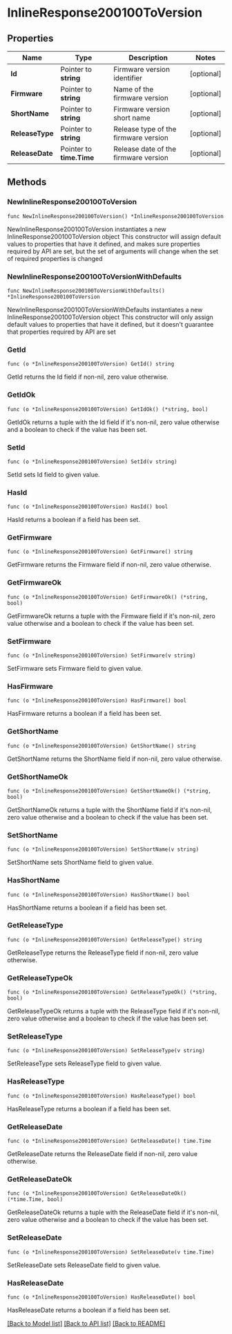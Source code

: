 # InlineResponse200100ToVersion

## Properties

Name | Type | Description | Notes
------------ | ------------- | ------------- | -------------
**Id** | Pointer to **string** | Firmware version identifier | [optional] 
**Firmware** | Pointer to **string** | Name of the firmware version | [optional] 
**ShortName** | Pointer to **string** | Firmware version short name | [optional] 
**ReleaseType** | Pointer to **string** | Release type of the firmware version | [optional] 
**ReleaseDate** | Pointer to **time.Time** | Release date of the firmware version | [optional] 

## Methods

### NewInlineResponse200100ToVersion

`func NewInlineResponse200100ToVersion() *InlineResponse200100ToVersion`

NewInlineResponse200100ToVersion instantiates a new InlineResponse200100ToVersion object
This constructor will assign default values to properties that have it defined,
and makes sure properties required by API are set, but the set of arguments
will change when the set of required properties is changed

### NewInlineResponse200100ToVersionWithDefaults

`func NewInlineResponse200100ToVersionWithDefaults() *InlineResponse200100ToVersion`

NewInlineResponse200100ToVersionWithDefaults instantiates a new InlineResponse200100ToVersion object
This constructor will only assign default values to properties that have it defined,
but it doesn't guarantee that properties required by API are set

### GetId

`func (o *InlineResponse200100ToVersion) GetId() string`

GetId returns the Id field if non-nil, zero value otherwise.

### GetIdOk

`func (o *InlineResponse200100ToVersion) GetIdOk() (*string, bool)`

GetIdOk returns a tuple with the Id field if it's non-nil, zero value otherwise
and a boolean to check if the value has been set.

### SetId

`func (o *InlineResponse200100ToVersion) SetId(v string)`

SetId sets Id field to given value.

### HasId

`func (o *InlineResponse200100ToVersion) HasId() bool`

HasId returns a boolean if a field has been set.

### GetFirmware

`func (o *InlineResponse200100ToVersion) GetFirmware() string`

GetFirmware returns the Firmware field if non-nil, zero value otherwise.

### GetFirmwareOk

`func (o *InlineResponse200100ToVersion) GetFirmwareOk() (*string, bool)`

GetFirmwareOk returns a tuple with the Firmware field if it's non-nil, zero value otherwise
and a boolean to check if the value has been set.

### SetFirmware

`func (o *InlineResponse200100ToVersion) SetFirmware(v string)`

SetFirmware sets Firmware field to given value.

### HasFirmware

`func (o *InlineResponse200100ToVersion) HasFirmware() bool`

HasFirmware returns a boolean if a field has been set.

### GetShortName

`func (o *InlineResponse200100ToVersion) GetShortName() string`

GetShortName returns the ShortName field if non-nil, zero value otherwise.

### GetShortNameOk

`func (o *InlineResponse200100ToVersion) GetShortNameOk() (*string, bool)`

GetShortNameOk returns a tuple with the ShortName field if it's non-nil, zero value otherwise
and a boolean to check if the value has been set.

### SetShortName

`func (o *InlineResponse200100ToVersion) SetShortName(v string)`

SetShortName sets ShortName field to given value.

### HasShortName

`func (o *InlineResponse200100ToVersion) HasShortName() bool`

HasShortName returns a boolean if a field has been set.

### GetReleaseType

`func (o *InlineResponse200100ToVersion) GetReleaseType() string`

GetReleaseType returns the ReleaseType field if non-nil, zero value otherwise.

### GetReleaseTypeOk

`func (o *InlineResponse200100ToVersion) GetReleaseTypeOk() (*string, bool)`

GetReleaseTypeOk returns a tuple with the ReleaseType field if it's non-nil, zero value otherwise
and a boolean to check if the value has been set.

### SetReleaseType

`func (o *InlineResponse200100ToVersion) SetReleaseType(v string)`

SetReleaseType sets ReleaseType field to given value.

### HasReleaseType

`func (o *InlineResponse200100ToVersion) HasReleaseType() bool`

HasReleaseType returns a boolean if a field has been set.

### GetReleaseDate

`func (o *InlineResponse200100ToVersion) GetReleaseDate() time.Time`

GetReleaseDate returns the ReleaseDate field if non-nil, zero value otherwise.

### GetReleaseDateOk

`func (o *InlineResponse200100ToVersion) GetReleaseDateOk() (*time.Time, bool)`

GetReleaseDateOk returns a tuple with the ReleaseDate field if it's non-nil, zero value otherwise
and a boolean to check if the value has been set.

### SetReleaseDate

`func (o *InlineResponse200100ToVersion) SetReleaseDate(v time.Time)`

SetReleaseDate sets ReleaseDate field to given value.

### HasReleaseDate

`func (o *InlineResponse200100ToVersion) HasReleaseDate() bool`

HasReleaseDate returns a boolean if a field has been set.


[[Back to Model list]](../README.md#documentation-for-models) [[Back to API list]](../README.md#documentation-for-api-endpoints) [[Back to README]](../README.md)


